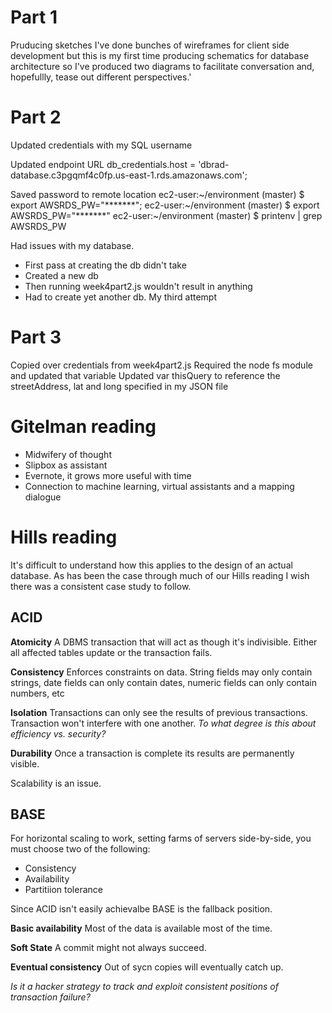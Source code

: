 # Part 1
Pruducing sketches
I've done bunches of wireframes for client side development but this is my first time producing schematics for database architecture so I've produced two diagrams to facilitate conversation and, hopefullly, tease out different perspectives.'

# Part 2

Updated credentials with my SQL username

Updated endpoint URL
db_credentials.host = 'dbrad-database.c3pgqmf4c0fp.us-east-1.rds.amazonaws.com';

Saved password to remote location
ec2-user:~/environment (master) $ export AWSRDS_PW="*******";
ec2-user:~/environment (master) $ export AWSRDS_PW="*******"
ec2-user:~/environment (master) $ printenv | grep AWSRDS_PW

Had issues with my database.
* First pass at creating the db didn't take
* Created a new db
* Then running week4part2.js wouldn't result in anything
* Had to create yet another db. My third attempt

# Part 3
Copied over credentials from week4part2.js
Required the node fs module and updated that variable
Updated var thisQuery to reference the streetAddress, lat and long specified in my JSON file

# Gitelman reading
* Midwifery of thought 
* Slipbox as assistant
* Evernote, it grows more useful with time  
* Connection to machine learning, virtual assistants and a mapping dialogue

# Hills reading
It's difficult to understand how this applies to the design of an actual database. As has been the case through much of our Hills reading I wish there was a consistent case study to follow.

## ACID

**Atomicity**
A DBMS transaction that will act as though it's indivisible. Either all affected tables update or the transaction fails.

**Consistency**
Enforces constraints on data. String fields may only contain strings, date fields can only contain dates, numeric fields can only contain numbers, etc

**Isolation**
Transactions can only see the results of previous transactions. Transaction won't interfere with one another. 
*To what degree is this about efficiency vs. security?*

**Durability**
Once a transaction is complete its results are permanently visible.

Scalability is an issue.


## BASE

For horizontal scaling to work, setting farms of servers side-by-side, you must choose two of the following:
* Consistency
* Availability
* Partitiion tolerance

Since ACID isn't easily achievalbe BASE is the fallback position.

**Basic availability**
Most of the data is available most of the time.

**Soft State**
A commit might not always succeed.

**Eventual consistency**
Out of sycn copies will eventually catch up.

*Is it a hacker strategy to track and exploit consistent positions of transaction failure?*
